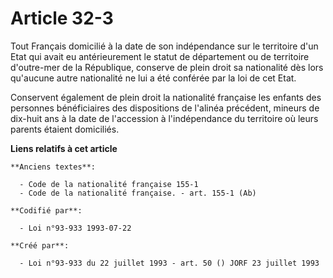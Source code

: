 # Article 32-3

Tout Français domicilié à la date de son indépendance sur le territoire d'un Etat qui avait eu antérieurement le statut de
département ou de territoire d'outre-mer de la République, conserve de plein droit sa nationalité dès lors qu'aucune autre
nationalité ne lui a été conférée par la loi de cet Etat.

Conservent également de plein droit la nationalité française les enfants des personnes bénéficiaires des dispositions de
l'alinéa précédent, mineurs de dix-huit ans à la date de l'accession à l'indépendance du territoire où leurs parents étaient
domiciliés.

**Liens relatifs à cet article**

	**Anciens textes**:

	  - Code de la nationalité française 155-1
	  - Code de la nationalité française. - art. 155-1 (Ab)

	**Codifié par**:

	  - Loi n°93-933 1993-07-22

	**Créé par**:

	  - Loi n°93-933 du 22 juillet 1993 - art. 50 () JORF 23 juillet 1993
